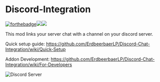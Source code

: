 # Discord-Integration
[![forthebadge](https://forthebadge.com/images/badges/works-on-my-machine.svg)](https://forthebadge.com)[![](http://cf.way2muchnoise.eu/full_324952_downloads.svg)![](http://cf.way2muchnoise.eu/versions/For%20Minecraft_324952_all.svg)](https://www.curseforge.com/minecraft/mc-mods/dcintegration)


This mod links your server chat with a channel on your discord server.

Quick setup guide: https://github.com/ErdbeerbaerLP/Discord-Chat-Integration/wiki/Quick-Setup

Addon Development: https://github.com/ErdbeerbaerLP/Discord-Chat-Integration/wiki/For-Developers

![Discord Server](https://discordapp.com/api/guilds/881880836377546824/widget.png?style=banner2)
